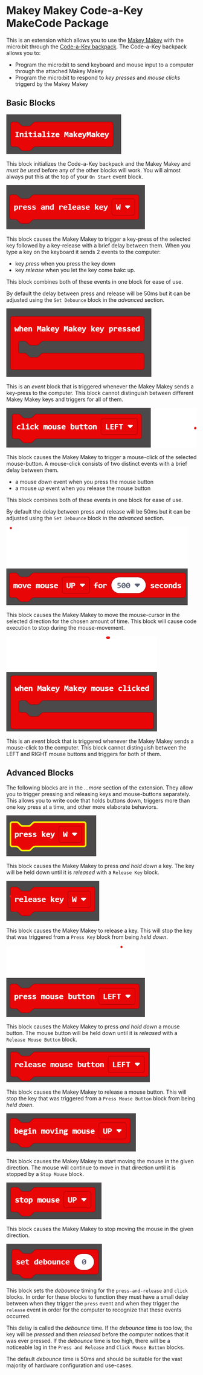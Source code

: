 # Makey Makey Code-a-Key MakeCode Package

This is an extension which allows you to use the [Makey Makey](https://www.makeymakey.com) with the micro:bit through the [Code-a-Key backpack](https://www.makeymakey.com).  The Code-a-Key backpack allows you to:

* Program the micro:bit to send keyboard and mouse input to a computer through the attached Makey Makey
* Program the micro:bit to respond to *key presses* and *mouse clicks* triggerd by the Makey Makey

## Basic Blocks

![Initialize Makey Makey block](./block-images/initialize.png)

This block initializes the Code-a-Key backpack and the Makey Makey and *must be used* before any of the other blocks will work.  You will almost always put this at the top of your `On Start` event block.

![Press and Release Key block](./block-images/press-and-release-key.png)

This block causes the Makey Makey to trigger a key-press of the selected key followed by a key-release with a brief delay between them.  When you type a key on the keyboard it sends 2 events to the computer:
* key *press* when you press the key down  
* key *release* when you let the key come bakc up. 

This block combines both of these events in one block for ease of use.

By default the delay between press and release will be 50ms but it can be adjusted using the `Set Debounce` block in the *advanced* section.

![When Key Pressed block](./block-images/when-key-pressed.png)

This is an *event* block that is triggered whenever the Makey Makey sends a key-press to the computer.  This block cannot distinguish between different Makey Makey keys and triggers for all of them.

![Click Mouse Button block](./block-images/click-mouse-button.png)

This block causes the Makey Makey to trigger a mouse-click of the selected mouse-button.  A mouse-click consists of two distinct events with a brief delay between them.
* a mouse *down* event when you press the mouse button
* a mouse *up* event when you release the mouse button

This block combines both of these events in one block for ease of use.

By default the delay between press and release will be 50ms but it can be adjusted using the `Set Debounce` block in the *advanced* section.

![Move Mouse for seconds block](./block-images/move-mouse.png)

This block causes the Makey Makey to move the mouse-cursor in the selected direction for the chosen amount of time.  This block will cause code execution to stop during the mouse-movement.

![When Makey Makey Mouse clicked block](./block-images/when-mouse-clicked.png)

This is an *event* block that is triggered whenever the Makey Makey sends a mouse-click to the computer.  This block cannot distinguish between the LEFT and RIGHT mouse buttons and triggers for both of them.

## Advanced Blocks
The following blocks are in the *...more* section of the extension.  They allow you to trigger pressing and releasing keys and mouse-buttons separately.  This allows you to write code that holds buttons down, triggers more than one key press at a time, and other more elaborate behaviors.

![Press Key block](./block-images/press-key.png)

This block causes the Makey Makey to press *and hold down* a key.  The key will be held down until it is *released* with a `Release Key` block.

![Release Key block](./block-images/release-key.png)

This block causes the Makey Makey to release a key.  This will stop the key that was triggered from a `Press Key` block from being *held down*.

![Press Mouse Button block](./block-images/press-mouse-button.png)

This block causes the Makey Makey to press *and hold down* a mouse button.  The mouse button will be held down until it is *released* with a `Release Mouse Button` block.

![Release Mouse Button block](./block-images/release-mouse-button.png)

This block causes the Makey Makey to release a mouse button.  This will stop the key that was triggered from a `Press Mouse Button` block from being *held down*.

![Begin Moving Mouse block](./block-images/begin-moving-mouse.png)

This block causes the Makey Makey to start moving the mouse in the given direction.  The mouse will continue to move in that direction until it is stopped by  a `Stop Mouse` block.

![Stop Mouse block](./block-images/stop-mouse.png)

This block causes the Makey Makey to stop moving the mouse in the given direction.

![Set Debounce block](./block-images/set-debounce.png)

This block sets the *debounce* timing for the `press-and-release` and `click` blocks.  In order for these blocks to function they must have a small delay between when they trigger the `press` event and when they trigger the `release` event in order for the computer to recognize that these events occurred.

This delay is called the _debounce_ time.  If the _debounce_ time is too low, the key will be _pressed_ and then _released_ before the computer notices that it was ever pressed.  If the _debounce_ time is too high, there will be a noticeable lag in the `Press and Release` and `Click Mouse Button` blocks.  

The default _debounce_ time is 50ms and should be suitable for the vast majority of hardware configuration and use-cases.
